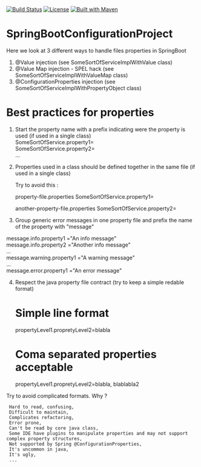 [![Build Status](https://travis-ci.org/fdlessard/SpringBootConfigurationProject.svg)](https://travis-ci.org/fdlessard/SpringBootConfigurationProject)
[![License](http://img.shields.io/:license-mit-blue.svg)](https://github.com/fdlessard/SpringBootConfigurationProject/blob/master/LICENSE)
[![Built with Maven](http://maven.apache.org/images/logos/maven-feather.png)](http://maven.org/)


# SpringBootConfigurationProject

Here we look at 3 different ways to handle files properties in SpringBoot

1. @Value injection (see SomeSortOfServiceImplWithValue class)
2.  @Value Map injection - SPEL hack (see SomeSortOfServiceImplWithValueMap class)
3.  @ConfigurationProperties injection (see SomeSortOfServiceImplWithPropertyObject class)


# Best practices for properties

1. Start the property name with a prefix indicating were the property is used (if used in a single class)  
   SomeSortOfService.property1=  
   SomeSortOfService.property2=  
   ...  
     
     
2. Properties used in a class should be defined together in the same file (if used in a single class) 

   Try to avoid this : 
   
    property-file.properties 
       SomeSortOfService.property1=  
       
    another-property-file.properties 
       SomeSortOfService.property2=   
       
     
3. Group generic error messages in one property file and prefix the name of the property with "message"  

  message.info.property1 ="An info message"  
  message.info.property2 ="Another info message"  
  ...  
  message.warning.property1 ="A warning  message"  
  ...  
  message.error.property1 ="An error message"  
  
4. Respect the java property file contract (try to keep a simple redable format)

   # Simple line format
   propertyLevel1.propretyLevel2=blabla
   # Coma separated properties acceptable
   propertyLevel1.propretyLevel2=blabla, blablabla2
   
 Try to avoid complicated formats. Why ?  
 
     Hard to read, confusing,  
     Difficult to maintain,  
     Complicates refactoring,  
     Error prone,  
     Can't be read by core java class,  
     Some IDE have plugins to manipulate properties and may not support complex property structures,  
     Not supported by Spring @ConfigurationProperties,  
     It's uncommon in java,  
     It's ugly,  
     ...  
     
     
 

   
   
